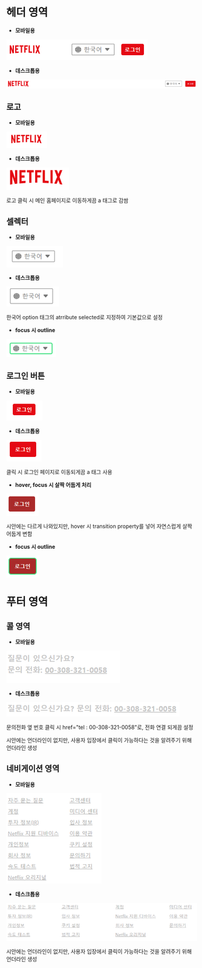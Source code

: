 # 헤더 영역

 - **모바일용**

![](./explain/header_ex1.PNG)

  - **데스크톱용**

![](./explain/header_ex2.PNG)

## 로고
 - **모바일용**

![](./explain/logo_ex1.PNG)

 - **데스크톱용**

![](./explain/logo_ex2.PNG)

로고 클릭 시 메인 홈페이지로 이동하게끔 a 태그로 감쌈

## 셀렉터
 - **모바일용**

![](./explain/selector_ex1.PNG)

 - **데스크톱용**

![](./explain/selector_ex2.PNG)

한국어 option 태그의 atrribute selected로 지정하여 기본값으로 설정

  - **focus 시 outline**

![](./explain/selector_ex3.PNG)

## 로그인 버튼
 - **모바일용**

![](./explain/loginButton_ex1.PNG)

 - **데스크톱용**

![](./explain/loginButton_ex2.PNG)

클릭 시 로그인 페이지로 이동되게끔 a 태그 사용

  - **hover, focus 시 살짝 어둡게 처리**

![](./explain/loginButton_ex3.PNG)

시안에는 다르게 나와있지만, hover 시 transition property를 넣어 자연스럽게 살짝 어둡게 변함

  - **focus 시 outline**

![](./explain/loginButton_ex4.PNG)

# 푸터 영역

## 콜 영역

 - **모바일용**

![](./explain/call_ex1.PNG)

  - **데스크톱용**

![](./explain/call_ex2.PNG)

문의전화 옆 번호 클릭 시 href="tel : 00-308-321-0058"로, 전화 연결 되게끔 설정

시안에는 언더라인이 없지만, 사용자 입장에서 클릭이 가능하다는 것을 알려주기 위해 언더라인 생성

## 네비게이션 영역

 - **모바일용**

![](./explain/nav_ex1.PNG)

  - **데스크톱용**

![](./explain/nav_ex2.PNG)

시안에는 언더라인이 없지만, 사용자 입장에서 클릭이 가능하다는 것을 알려주기 위해 언더라인 생성